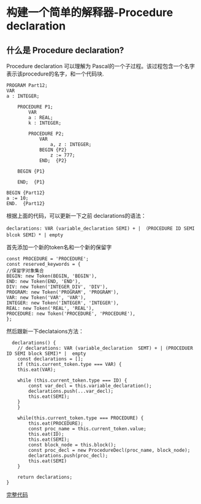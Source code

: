 # 构建一个简单的解释器-Procedure declaration
## 什么是 Procedure declaration?
Procedure declaration 可以理解为 Pascal的一个子过程。该过程包含一个名字表示该procedure的名字，和一个代码块.  

    PROGRAM Part12;
    VAR
    a : INTEGER;

        PROCEDURE P1;
            VAR
            a : REAL;
            k : INTEGER;

            PROCEDURE P2;
                VAR
                    a, z : INTEGER;
                BEGIN {P2}
                    z := 777;
                END;  {P2}

        BEGIN {P1}

        END;  {P1}

    BEGIN {Part12}
    a := 10;
    END.  {Part12}


根据上面的代码，可以更新一下之前 declarations的语法：

    declarations: VAR (variable_declaration SEMI) + | （PROCEDURE ID SEMI blcok SEMI）* | empty

首先添加一个新的token名和一个新的保留字

    const PROCEDURE = 'PROCEDURE';
    const reserved_keywords = {
    //保留字对象集合
    BEGIN: new Token(BEGIN, 'BEGIN'),
    END: new Token(END, 'END'),
    DIV: new Token('INTEGER_DIV', 'DIV'),
    PROGRAM: new Token('PROGRAM', 'PROGRAM'),
    VAR: new Token('VAR', 'VAR'),
    INTEGER: new Token('INTEGER', 'INTEGER'),
    REAL: new Token('REAL', 'REAL'),
    PROCEDURE: new Token('PROCEDURE', 'PROCEDURE'),
    };

然后跟新一下declataions方法：  

      declarations() {
        // declarations: VAR (variable_declaration  SEMT) + | (PROCEDUER ID SEMI block SEMI)* |  empty
        const declarations = [];
        if (this.current_token.type === VAR) {
        this.eat(VAR);

        while (this.current_token.type === ID) {
            const var_decl = this.variable_declaration();
            declarations.push(...var_decl);
            this.eat(SEMI);
        }
        }

        while(this.current_token.type === PROCEDURE) {
            this.eat(PROCEDURE);
            const proc_name = this.current_token.value;
            this.eat(ID);
            this.eat(SEMI);
            const block_node = this.block();
            const proc_decl = new ProcedureDecl(proc_name, block_node);
            declarations.push(proc_decl);
            this.eat(SEMI)
        }

        return declarations;
    }


[完整代码](https://github.com/Afu0402/notes/blob/master/simple-interpreter/part12/interpreter.js)







    






















